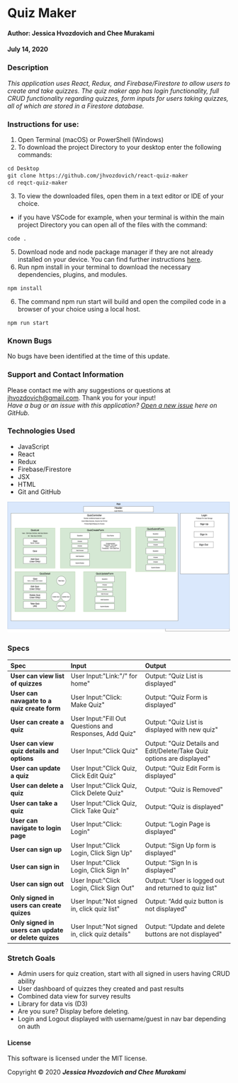 # **Quiz Maker**

#### Author: **Jessica Hvozdovich and Chee Murakami**
#### July 14, 2020

### Description

_This application uses React, Redux, and Firebase/Firestore to allow users to create and take quizzes. The quiz maker app has login functionality, full CRUD functionality regarding quizzes, form inputs for users taking quizzes, all of which are stored in a Firestore database._

### Instructions for use:

1. Open Terminal (macOS) or PowerShell (Windows)
2. To download the project Directory to your desktop enter the following commands:
```
cd Desktop
git clone https://github.com/jhvozdovich/react-quiz-maker
cd reqct-quiz-maker
```
3. To view the downloaded files, open them in a text editor or IDE of your choice.
* if you have VSCode for example, when your terminal is within the main project Directory you can open all of the files with the command:
```
code .
```
5. Download node and node package manager if they are not already installed on your device. You can find further instructions [here](https://www.learnhowtoprogram.com/intermediate-javascript/getting-started-with-javascript-8d3b52cf-3755-481d-80c5-46f1d3a8ffeb/installing-node-js-14f2721a-61e0-44b3-af1f-73f17348c8f4).
5. Run npm install in your terminal to download the necessary dependencies, plugins, and modules.
```
npm install
```
6. The command npm run start will build and open the compiled code in a browser of your choice using a local host.
```
npm run start
```

### Known Bugs

No bugs have been identified at the time of this update.

### Support and Contact Information

Please contact me with any suggestions or questions at jhvozdovich@gmail.com. Thank you for your input!  
_Have a bug or an issue with this application? [Open a new issue](https://github.com/jhvozdovich/react-quiz-maker/issues) here on GitHub._

### Technologies Used

* JavaScript
* React
* Redux
* Firebase/Firestore
* JSX
* HTML
* Git and GitHub

![Component diagram](./public/ReactQuiz.png)

### Specs
| Spec | Input | Output |
| :------------- | :------------- | :------------- |
| **User can view list of quizzes** | User Input:"Link:"/" for home" | Output: “Quiz List is displayed" |
| **User can navagate to a quiz create form** | User Input:"Click: Make Quiz" | Output: “Quiz Form is displayed" |
| **User can create a quiz** | User Input:"Fill Out Questions and Responses, Add Quiz" | Output: "Quiz List is displayed with new quiz" |
| **User can view quiz details and options** | User Input:"Click Quiz" | Output: "Quiz Details and Edit/Delete/Take Quiz options are displayed" |
| **User can update a quiz** | User Input:"Click Quiz, Click Edit Quiz" | Output: “Quiz Edit Form is displayed" |
| **User can delete a quiz** | User Input:"Click Quiz, Click Delete Quiz" | Output: “Quiz is Removed" |
| **User can take a quiz** | User Input:"Click Quiz, Click Take Quiz" | Output: “Quiz is displayed" |
| **User can navigate to login page** | User Input:"Click: Login" | Output: “Login Page is displayed" |
| **User can sign up** | User Input:"Click Login, Click Sign Up" | Output: “Sign Up form is displayed" |
| **User can sign in** | User Input:"Click Login, Click Sign In" | Output: “Sign In is displayed" |
| **User can sign out** | User Input:"Click Login, Click Sign Out" | Output: “User is logged out and returned to quiz list" |
| **Only signed in users can create quizes** | User Input:"Not signed in, click quiz list" | Output: “Add quiz button is not displayed" |
| **Only signed in users can update or delete quizes** | User Input:"Not signed in, click quiz details" | Output: “Update and delete buttons are not displayed" |


### Stretch Goals
* Admin users for quiz creation, start with all signed in users having CRUD ability 
* User dashboard of quizzes they created and past results
* Combined data view for survey results
* Library for data vis (D3)
* Are you sure? Display before deleting.
* Login and Logout displayed with username/guest in nav bar depending on auth

#### License

This software is licensed under the MIT license.

Copyright © 2020 **_Jessica Hvozdovich and Chee Murakami_**
